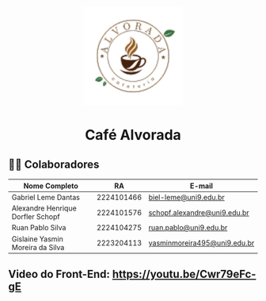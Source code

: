 <p align="center">
  <img src="Public/logoalvorada.png" alt="Alvorada" width="200"/>
</p>

<h1 align="center">Café Alvorada</h1>

## 👨‍💻 Colaboradores

| Nome Completo                            | RA         | E-mail                         |
|------------------------------------------|------------|--------------------------------|
| Gabriel Leme Dantas                      | 2224101466 | biel-leme@uni9.edu.br          |
| Alexandre Henrique Dorfler Schopf        | 2224101576 | schopf.alexandre@uni9.edu.br   |
| Ruan Pablo Silva                         | 2224104275 | ruan.pablo@uni9.edu.br         |
| Gislaine Yasmin Moreira da Silva         | 2223204113 | yasminmoreira495@uni9.edu.br   |

## Video do Front-End: https://youtu.be/Cwr79eFc-gE 
